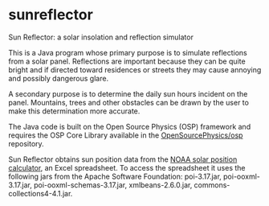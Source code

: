 # sunreflector
Sun Reflector: a solar insolation and reflection simulator

This is a Java program whose primary purpose is to simulate reflections from a solar panel. Reflections are important because they can be quite bright and if directed toward residences or streets they may cause annoying and possibly dangerous glare. 

A secondary purpose is to determine the daily sun hours incident on the panel. Mountains, trees and other obstacles can be drawn by the user to make this determination more accurate.

The Java code is built on the Open Source Physics (OSP) framework and requires the OSP Core Library available in the <a href="https://github.com/OpenSourcePhysics/osp" target="_blank">OpenSourcePhysics/osp</a> repository.

Sun Reflector obtains sun position data from the <a href="https://gml.noaa.gov/grad/solcalc/calcdetails.html" target="_blank">NOAA solar position calculator</a>, an Excel spreadsheet. To access the spreadsheet it uses the following jars from the Apache Software Foundation: poi-3.17.jar, poi-ooxml-3.17.jar, poi-ooxml-schemas-3.17.jar, xmlbeans-2.6.0.jar, commons-collections4-4.1.jar.

